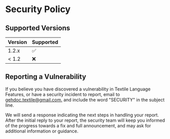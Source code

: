 # Security Policy

## Supported Versions

| Version | Supported          |
| ------- | ------------------ |
| 1.2.x   | :white_check_mark: |
| < 1.2   | :x:                |

## Reporting a Vulnerability

If you believe you have discovered a vulnerability in Textile Language Features, or have a security incident to report, email to [gehdoc.textile@gmail.com.](mailto:gehdoc.textile@gmail.com.) and include the word "SECURITY" in the subject line.

We will send a response indicating the next steps in handling your report. After the initial reply to your report, the security team will keep you informed of the progress towards a fix and full announcement, and may ask for additional information or guidance.
